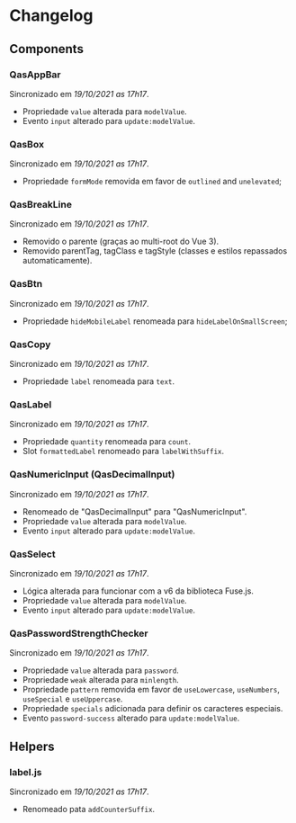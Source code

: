 # Changelog

## Components

### QasAppBar

Sincronizado em _19/10/2021 as 17h17_.

- Propriedade `value` alterada para `modelValue`.
- Evento `input` alterado para `update:modelValue`.

### QasBox

Sincronizado em _19/10/2021 as 17h17_.

- Propriedade `formMode` removida em favor de `outlined` and `unelevated`;

### QasBreakLine

Sincronizado em _19/10/2021 as 17h17_.

- Removido o parente (graças ao multi-root do Vue 3).
- Removido parentTag, tagClass e tagStyle (classes e estilos repassados automaticamente).

### QasBtn

Sincronizado em _19/10/2021 as 17h17_.

- Propriedade `hideMobileLabel` renomeada para `hideLabelOnSmallScreen`;

### QasCopy

Sincronizado em _19/10/2021 as 17h17_.

- Propriedade `label` renomeada para `text`.

### QasLabel

Sincronizado em _19/10/2021 as 17h17_.

- Propriedade `quantity` renomeada para `count`.
- Slot `formattedLabel` renomeado para `labelWithSuffix`.

### QasNumericInput (QasDecimalInput)

Sincronizado em _19/10/2021 as 17h17_.

- Renomeado de "QasDecimalInput" para "QasNumericInput".
- Propriedade `value` alterada para `modelValue`.
- Evento `input` alterado para `update:modelValue`.

### QasSelect

Sincronizado em _19/10/2021 as 17h17_.

- Lógica alterada para funcionar com a v6 da biblioteca Fuse.js.
- Propriedade `value` alterada para `modelValue`.
- Evento `input` alterado para `update:modelValue`.

### QasPasswordStrengthChecker

Sincronizado em _19/10/2021 as 17h17_.

- Propriedade `value` alterada para `password`.
- Propriedade `weak` alterada para `minlength`.
- Propriedade `pattern` removida em favor de `useLowercase`, `useNumbers`, `useSpecial` e `useUppercase`.
- Propriedade `specials` adicionada para definir os caracteres especiais.
- Evento `password-success` alterado para `update:modelValue`.

## Helpers

### label.js

Sincronizado em _19/10/2021 as 17h17_.

- Renomeado pata `addCounterSuffix`.